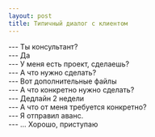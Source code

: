 ```yaml
---
layout: post
title: Типичный диалог с клиентом
---
```


--- Ты консультант?  
--- Да  
--- У меня есть проект, сделаешь?  
--- А что нужно сделать?  
--- Вот дополнительные файлы  
--- А что конкретно нужно сделать?  
--- Дедлайн 2 недели  
--- А что от меня требуется конкретно?  
--- Я отправил аванс.  
--- ... Хорошо, приступаю  

